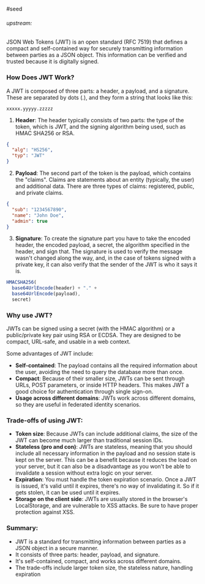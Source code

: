 #seed 
###### upstream: 

JSON Web Tokens (JWT) is an open standard (RFC 7519) that defines a compact and self-contained way for securely transmitting information between parties as a JSON object. This information can be verified and trusted because it is digitally signed.

### How Does JWT Work?

A JWT is composed of three parts: a header, a payload, and a signature. These are separated by dots (.), and they form a string that looks like this:

```plaintext
xxxxx.yyyyy.zzzzz
```

1. **Header**: The header typically consists of two parts: the type of the token, which is JWT, and the signing algorithm being used, such as HMAC SHA256 or RSA.

```json
{
  "alg": "HS256",
  "typ": "JWT"
}
```

2. **Payload**: The second part of the token is the payload, which contains the "claims". Claims are statements about an entity (typically, the user) and additional data. There are three types of claims: registered, public, and private claims.

```json
{
  "sub": "1234567890",
  "name": "John Doe",
  "admin": true
}
```

3. **Signature**: To create the signature part you have to take the encoded header, the encoded payload, a secret, the algorithm specified in the header, and sign that. The signature is used to verify the message wasn't changed along the way, and, in the case of tokens signed with a private key, it can also verify that the sender of the JWT is who it says it is.

```javascript
HMACSHA256(
  base64UrlEncode(header) + "." +
  base64UrlEncode(payload),
  secret)
```

### Why use JWT?

JWTs can be signed using a secret (with the HMAC algorithm) or a public/private key pair using RSA or ECDSA. They are designed to be compact, URL-safe, and usable in a web context. 

Some advantages of JWT include:

- **Self-contained**: The payload contains all the required information about the user, avoiding the need to query the database more than once.
- **Compact**: Because of their smaller size, JWTs can be sent through URLs, POST parameters, or inside HTTP headers. This makes JWT a good choice for authentication through single sign-on.
- **Usage across different domains**: JWTs work across different domains, so they are useful in federated identity scenarios.

### Trade-offs of using JWT:

- **Token size**: Because JWTs can include additional claims, the size of the JWT can become much larger than traditional session IDs.
- **Stateless (pro and con)**: JWTs are stateless, meaning that you should include all necessary information in the payload and no session state is kept on the server. This can be a benefit because it reduces the load on your server, but it can also be a disadvantage as you won't be able to invalidate a session without extra logic on your server.
- **Expiration**: You must handle the token expiration scenario. Once a JWT is issued, it's valid until it expires, there's no way of invalidating it. So if it gets stolen, it can be used until it expires.
- **Storage on the client side**: JWTs are usually stored in the browser's LocalStorage, and are vulnerable to XSS attacks. Be sure to have proper protection against XSS.

### Summary:

- JWT is a standard for transmitting information between parties as a JSON object in a secure manner.
- It consists of three parts: header, payload, and signature.
- It's self-contained, compact, and works across different domains.
- The trade-offs include larger token size, the stateless nature, handling expiration